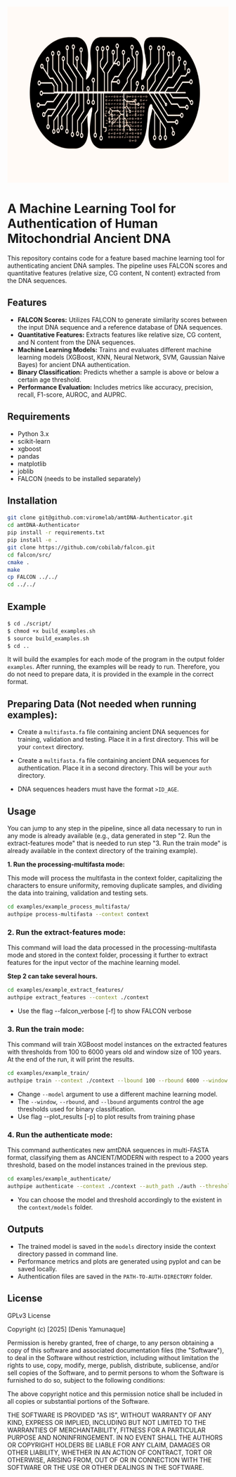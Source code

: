 <img src="assets/ai_mt.png" alt="ai_mt" width="800" height="400">


# A Machine Learning Tool for Authentication of Human Mitochondrial Ancient DNA

This repository contains code for a feature based machine learning tool for authenticating ancient DNA samples. The pipeline uses FALCON scores and quantitative features (relative size, CG content, N content) extracted from the DNA sequences.

## Features

* **FALCON Scores:**  Utilizes FALCON to generate similarity scores between the input DNA sequence and a reference database of DNA sequences.
* **Quantitative Features:** Extracts features like relative size, CG content, and N content from the DNA sequences.
* **Machine Learning Models:** Trains and evaluates different machine learning models (XGBoost, KNN, Neural Network, SVM, Gaussian Naive Bayes) for ancient DNA authentication.
* **Binary Classification:** Predicts whether a sample is above or below a certain age threshold.
* **Performance Evaluation:**  Includes metrics like accuracy, precision, recall, F1-score, AUROC, and AUPRC.


## Requirements

* Python 3.x
* scikit-learn
* xgboost
* pandas
* matplotlib
* joblib
* FALCON (needs to be installed separately)

## Installation

```bash
git clone git@github.com:viromelab/amtDNA-Authenticator.git
cd amtDNA-Authenticator
pip install -r requirements.txt
pip install -e .
git clone https://github.com/cobilab/falcon.git
cd falcon/src/
cmake .
make
cp FALCON ../../
cd ../../
```

## Example

```bash
$ cd ./script/
$ chmod +x build_examples.sh
$ source build_examples.sh
$ cd ..
```

It will build the examples for each mode of the program in the output folder `examples`. After running, the examples will be ready to run. Therefore, you do not need to prepare data, it is provided in the example in the correct format.

## Preparing Data (Not needed when running examples):

- Create a `multifasta.fa` file containing ancient DNA sequences for training, validation and testing. Place it in a first directory. This will be your `context` directory.

- Create a `multifasta.fa` file containing ancient DNA sequences for authentication. Place it in a second directory. This will be your `auth` directory.

- DNA sequences headers must have the format `>ID_AGE`.

## Usage

You can jump to any step in the pipeline, since all data necessary to run in any mode is already available (e.g., data generated in step "2. Run the extract-features mode" that is needed to run step "3. Run the train mode" is already available in the context directory of the training example).

**1. Run the processing-multifasta mode:**

This mode will process the multifasta in the context folder, capitalizing the characters to ensure uniformity, removing duplicate samples, and dividing the data into training, validation and testing sets.

```bash
cd examples/example_process_multifasta/
authpipe process-multifasta --context context
```

### **2. Run the extract-features mode:**

This command will load the data processed in the processing-multifasta mode and stored in the context folder, processing it further to extract features for the input vector of the machine learning model.

**Step 2 can take several hours.**

```bash
cd examples/example_extract_features/
authpipe extract_features --context ./context
```

- Use the flag --falcon_verbose [-f] to show FALCON verbose

### **3. Run the train mode:** ###

This command will train XGBoost model instances on the extracted features with thresholds from 100 to 6000 years old and window size of 100 years. At the end of the run, it will print the results.

```bash
cd examples/example_train/
authpipe train --context ./context --lbound 100 --rbound 6000 --window 100 --model XGB -p
```

- Change `--model` argument to use a different machine learning model.
- The `--window`, `--rbound`, and `--lbound` arguments control the age thresholds used for binary classification.
- Use flag --plot_results [-p] to plot results from training phase

### **4. Run the authenticate mode:** ###

This command authenticates new amtDNA sequences in multi-FASTA format, classifying them as ANCIENT/MODERN with respect to a 2000 years threshold, based on the model instances trained in the previous step.

```bash
cd examples/example_authenticate/
authpipe authenticate --context ./context --auth_path ./auth --threshold 2000 --model XGB
```

- You can choose the model and threshold accordingly to the existent in the `context/models` folder.

## Outputs

* The trained model is saved in the `models` directory inside the context directory passed in command line.
* Performance metrics and plots are generated using pyplot and can be saved locally.
* Authentication files are saved in the `PATH-TO-AUTH-DIRECTORY` folder.

## License

GPLv3 License

Copyright (c) [2025] [Denis Yamunaque]

Permission is hereby granted, free of charge, to any person obtaining a copy
of this software and associated documentation files (the "Software"), to deal
in the Software without restriction, including without limitation the rights
to use, copy, modify, merge, publish, distribute, sublicense, and/or sell
copies of the Software, and to permit persons to whom the Software is
furnished to do so, subject to the following conditions:

The above copyright notice and this permission notice shall be included in all
copies or substantial portions of the Software.

THE SOFTWARE IS PROVIDED "AS IS", WITHOUT WARRANTY OF ANY KIND, EXPRESS OR
IMPLIED, INCLUDING BUT NOT LIMITED TO THE WARRANTIES OF MERCHANTABILITY,
FITNESS FOR A PARTICULAR PURPOSE AND NONINFRINGEMENT. IN NO EVENT SHALL THE
AUTHORS OR COPYRIGHT HOLDERS BE LIABLE FOR ANY CLAIM, DAMAGES OR OTHER
LIABILITY, WHETHER IN AN ACTION OF CONTRACT, TORT OR OTHERWISE, ARISING FROM,
OUT OF OR IN CONNECTION WITH THE SOFTWARE OR THE USE OR OTHER DEALINGS IN THE
SOFTWARE.